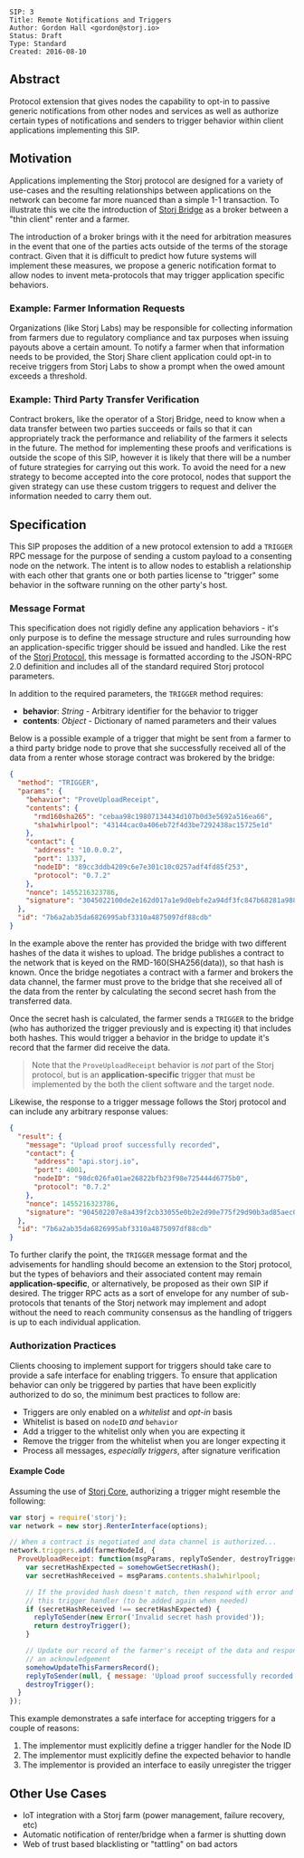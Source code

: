 ```
SIP: 3
Title: Remote Notifications and Triggers
Author: Gordon Hall <gordon@storj.io>
Status: Draft
Type: Standard
Created: 2016-08-10
```

Abstract
--------

Protocol extension that gives nodes the capability to opt-in to passive generic
notifications from other nodes and services as well as authorize certain types
of notifications and senders to trigger behavior within client applications
implementing this SIP.

Motivation
----------

Applications implementing the Storj protocol are designed for a variety of
use-cases and the resulting relationships between applications on the network
can become far more nuanced than a simple 1-1 transaction. To illustrate this
we cite the introduction of [Storj Bridge](https://github.com/storj/bridge) as
a broker between a "thin client" renter and a farmer.

The introduction of a broker brings with it the need for arbitration measures
in the event that one of the parties acts outside of the terms of the storage
contract. Given that it is difficult to predict how future systems will
implement these measures, we propose a generic notification format to allow
nodes to invent meta-protocols that may trigger application specific behaviors.

### Example: Farmer Information Requests

Organizations (like Storj Labs) may be responsible for collecting information
from farmers due to regulatory compliance and tax purposes when issuing payouts
above a certain amount. To notify a farmer when that information needs to be
provided, the Storj Share client application could opt-in to receive triggers
from Storj Labs to show a prompt when the owed amount exceeds a threshold.

### Example: Third Party Transfer Verification

Contract brokers, like the operator of a Storj Bridge, need to know when a data
transfer between two parties succeeds or fails so that it can appropriately
track the performance and reliability of the farmers it selects in the future.
The method for implementing these proofs and verifications is outside the scope
of this SIP, however it is likely that there will be a number of future
strategies for carrying out this work. To avoid the need for a new strategy to
become accepted into the core protocol, nodes that support the given strategy
can use these custom triggers to request and deliver the information needed to
carry them out.

Specification
-------------

This SIP proposes the addition of a new protocol extension to add a `TRIGGER`
RPC message for the purpose of sending a custom payload to a consenting node on
the network. The intent is to allow nodes to establish a relationship with each
other that grants one or both parties license to "trigger" some behavior in the
software running on the other party's host.

### Message Format

This specification does not rigidly define any application behaviors - it's only
purpose is to define the message structure and rules surrounding how an
application-specific trigger should be issued and handled. Like the rest of the
[Storj Protocol](http://storj.github.io/core/tutorial-protocol-spec.html), this
message is formatted according to the JSON-RPC 2.0 definition and includes all
of the standard required Storj protocol parameters.

In addition to the required parameters, the `TRIGGER` method requires:

* **behavior**: *String* - Arbitrary identifier for the behavior to trigger
* **contents**: *Object* - Dictionary of named parameters and their values

Below is a possible example of a trigger that might be sent from a farmer to a
third party bridge node to prove that she successfully received all of the data
from a renter whose storage contract was brokered by the bridge:

```json
{
  "method": "TRIGGER",
  "params": {
    "behavior": "ProveUploadReceipt",
    "contents": {
      "rmd160sha265": "cebaa98c19807134434d107b0d3e5692a516ea66",
      "sha1whirlpool": "43144cac0a406eb72f4d3be7292438ac15725e1d"
    },
    "contact": {
      "address": "10.0.0.2",
      "port": 1337,
      "nodeID": "89cc3ddb4209c6e7e301c10c0257adf4fd85f253",
      "protocol": "0.7.2"
    },
    "nonce": 1455216323786,
    "signature": "3045022100de2e162d017a1e9d0ebfe2a94df3fc847b68281a9882..."
  },
  "id": "7b6a2ab35da6826995abf3310a4875097df88cdb"
}
```

In the example above the renter has provided the bridge with two different
hashes of the data it wishes to upload. The bridge publishes a contract to the
network that is keyed on the RMD-160(SHA256(data)), so that hash is known. Once
the bridge negotiates a contract with a farmer and brokers the data channel,
the farmer must prove to the bridge that she received all of the data from the
renter by calculating the second secret hash from the transferred data.

Once the secret hash is calculated, the farmer sends a `TRIGGER` to the bridge
(who has authorized the trigger previously and is expecting it) that includes
both hashes. This would trigger a behavior in the bridge to update it's record
that the farmer did receive the data.

> Note that the `ProveUploadReceipt` behavior is *not* part of the Storj
> protocol, but is an **application-specific** trigger that must be implemented
> by the both the client software and the target node.

Likewise, the response to a trigger message follows the Storj protocol and can
include any arbitrary response values:

```json
{
  "result": {
    "message": "Upload proof successfully recorded",
    "contact": {
      "address": "api.storj.io",
      "port": 4001,
      "nodeID": "98dc026fa01ae26822bfb23f98e725444d6775b0",
      "protocol": "0.7.2"
    },
    "nonce": 1455216323786,
    "signature": "904502207e8a439f2cb33055e0b2e2d90e775f29d90b3ad85aec0c..."
  },
  "id": "7b6a2ab35da6826995abf3310a4875097df88cdb"
}
```

To further clarify the point, the `TRIGGER` message format and the advisements
for handling should become an extension to the Storj protocol, but the types
of behaviors and their associated content may remain **application-specific**,
or alternatively, be proposed as their own SIP if desired. The trigger RPC acts
as a sort of envelope for any number of sub-protocols that tenants of the
Storj network may implement and adopt without the need to reach community
consensus as the handling of triggers is up to each individual application.

### Authorization Practices

Clients choosing to implement support for triggers should take care to provide
a safe interface for enabling triggers. To ensure that application behavior can
only be triggered by parties that have been explicitly authorized to do so, the
minimum best practices to follow are:

* Triggers are only enabled on a *whitelist* and *opt-in* basis
* Whitelist is based on `nodeID` *and* `behavior`
* Add a trigger to the whitelist only when you are expecting it
* Remove the trigger from the whitelist when you are longer expecting it
* Process all messages, *especially triggers*, after signature verification

#### Example Code

Assuming the use of [Storj Core](http://storj.github.io/core), authorizing a
trigger might resemble the following:

```js
var storj = require('storj');
var network = new storj.RenterInterface(options);

// When a contract is negotiated and data channel is authorized...
network.triggers.add(farmerNodeId, {
  ProveUploadReceipt: function(msgParams, replyToSender, destroyTrigger) {
    var secretHashExpected = somehowGetSecretHash();
    var secretHashReceived = msgParams.contents.sha1whirlpool;

    // If the provided hash doesn't match, then respond with error and destroy
    // this trigger handler (to be added again when needed)
    if (secretHashReceived !== secretHashExpected) {
      replyToSender(new Error('Invalid secret hash provided'));
      return destroyTrigger();
    }

    // Update our record of the farmer's receipt of the data and respond with
    // an acknowledgement
    somehowUpdateThisFarmersRecord();
    replyToSender(null, { message: 'Upload proof successfully recorded' });
    destroyTrigger();
  }
});
```

This example demonstrates a safe interface for accepting triggers for a couple
of reasons:

1. The implementor must explicitly define a trigger handler for the Node ID
2. The implementor must explicitly define the expected behavior to handle
3. The implementor is provided an interface to easily unregister the trigger

Other Use Cases
---------------

* IoT integration with a Storj farm (power management, failure recovery, etc)
* Automatic notification of renter/bridge when a farmer is shutting down
* Web of trust based blacklisting or "tattling" on bad actors

